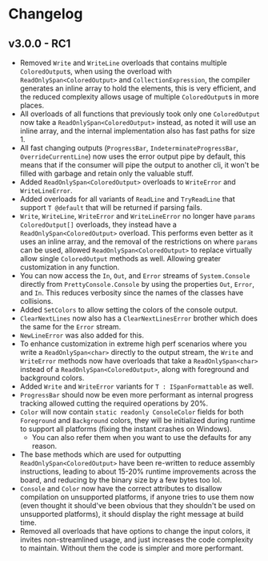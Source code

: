 # Changelog

## v3.0.0 - RC1

* Removed `Write` and `WriteLine` overloads that contains multiple `ColoredOutput`s, when using the overload with `ReadOnlySpan<ColoredOutput>` and `CollectionExpression`, the compiler generates an inline array to hold the elements, this is very efficient, and the reduced complexity allows usage of multiple `ColoredOutput`s in more places.
* All overloads of all functions that previously took only one `ColoredOutput` now take a `ReadOnlySpan<ColoredOutput>` instead, as noted it will use an inline array, and the internal implementation also has fast paths for size 1.
* All fast changing outputs (`ProgressBar`, `IndeterminateProgressBar`, `OverrideCurrentLine`) now uses the error output pipe by default, this means that if the consumer will pipe the output to another cli, it won't be filled with garbage and retain only the valuable stuff.
* Added `ReadOnlySpan<ColoredOutput>` overloads to `WriteError` and `WriteLineError`.
* Added overloads for all variants of `ReadLine` and `TryReadLine` that support `T @default` that will be returned if parsing fails.
* `Write`, `WriteLine`, `WriteError` and `WriteLineError` no longer have `params ColoredOutput[]` overloads, they instead have a `ReadOnlySpan<ColoredOutput>` overload. This performs even better as it uses an inline array, and the removal of the restrictions on where `params` can be used, allowed `ReadOnlySpan<ColoredOutput>` to replace virtually allow single `ColoredOutput` methods as well. Allowing greater customization in any function.
* You can now access the `In`, `Out`, and `Error` streams of `System.Console` directly from `PrettyConsole.Console` by using the properties `Out`, `Error`, and `In`. This reduces verbosity since the names of the classes have collisions.
* Added `SetColors` to allow setting the colors of the console output.
* `ClearNextLines` now also has a `ClearNextLinesError` brother which does the same for the `Error` stream.
* `NewLineError` was also added for this.
* To enhance customization in extreme high perf scenarios where you write a `ReadOnlySpan<char>` directly to the output stream, the `Write` and `WriteError` methods now have overloads that take a `ReadOnlySpan<char>` instead of a `ReadOnlySpan<ColoredOutput>`, along with foreground and background colors.
* Added `Write` and `WriteError` variants for `T : ISpanFormattable` as well.
* `ProgressBar` should now be even more performant as internal progress tracking allowed cutting the required operations by 20%.
* `Color` will now contain `static readonly ConsoleColor` fields for both `Foreground` and `Background` colors, they will be initialized during runtime to support all platforms (fixing the instant crashes on Windows).
  * You can also refer them when you want to use the defaults for any reason.
* The base methods which are used for outputting `ReadOnlySpan<ColoredOutput>` have been re-written to reduce assembly instructions, leading to about 15-20% runtime improvements across the board, and reducing by the binary size by a few bytes too lol.
* `Console` and `Color` now have the correct attributes to disallow compilation on unsupported platforms, if anyone tries to use them now (even thought it should've been obvious that they shouldn't be used on unsupported platforms), it should display the right message at build time.
* Removed all overloads that have options to change the input colors, it invites non-streamlined usage, and just increases the code complexity to maintain. Without them the code is simpler and more performant.
